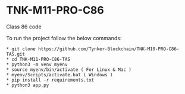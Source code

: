 # TNK-M11-PRO-C86

Class 86 code

To run the project follow the below commands:

```
* git clone https://github.com/Tynker-Blockchain/TNK-M10-PRO-C86-TAS.git
* cd TNK-M11-PRO-C86-TAS
* python3 -m venv myenv
* source myenv/bin/activate ( For Linux & Mac )
* myenv/Scripts/activate.bat ( Windows )
* pip install -r requirements.txt
* python3 app.py
```
